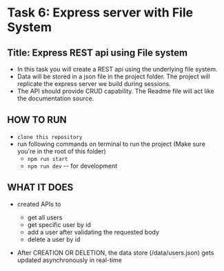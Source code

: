 # Task 6: Express server with File System

## Title: Express REST api using File system

- In this task you will create a REST api using the underlying file system.
- Data will be stored in a json file in the project folder. The project will replicate the express server we build during sessions.
- The API should provide CRUD capability. The Readme file will act like the documentation source.

## HOW TO RUN

- `clone this repository`
- run following commands on terminal to run the project (Make sure you're in the root of this folder)
  - `npm run start`
  - `npm run dev` -- for development

## WHAT IT DOES

- created APIs to

  - get all users
  - get specific user by id
  - add a user after validating the requested body
  - delete a user by id

- After CREATION OR DELETION, the data store (/data/users.json) gets updated asynchronously in real-time
